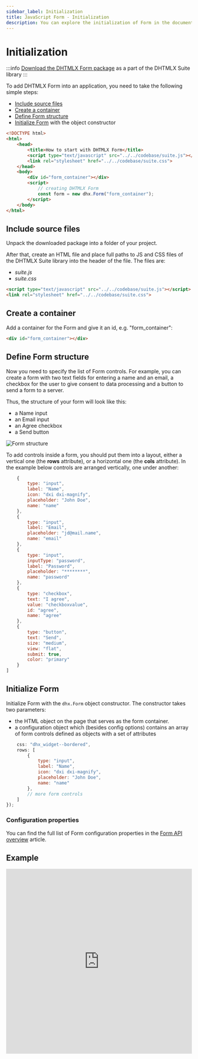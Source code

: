 ```yaml
---
sidebar_label: Initialization
title: JavaScript Form - Initialization 
description: You can explore the initialization of Form in the documentation of the DHTMLX JavaScript UI library. Browse developer guides and API reference, try out code examples and live demos, and download a free 30-day evaluation version of DHTMLX Suite.
---
```


# Initialization

:::info
[Download the DHTMLX Form package](https://dhtmlx.com/docs/products/dhtmlxSuite/download.shtml) as a part of the DHTMLX Suite library
:::

To add DHTMLX Form into an application, you need to take the following simple steps:

- [Include source files](#include-source-files)
- [Create a container](#create-a-container)
- [Define Form structure](#define-form-structure)
- [Initialize Form](#initialize-form) with the object constructor

```html
<!DOCTYPE html>
<html>
    <head>
        <title>How to start with DHTMLX Form</title>         
        <script type="text/javascript" src="../../codebase/suite.js"></script>
        <link rel="stylesheet" href="../../codebase/suite.css">
    </head>
    <body>
        <div id="form_container"></div>
        <script>
            // creating DHTMLX Form
            const form = new dhx.Form("form_container");
        </script>
    </body>
</html>
```

## Include source files

Unpack the downloaded package into a folder of your project.

After that, create an HTML file and place full paths to JS and CSS files of the DHTMLX Suite library into the header of the file. The files are:

- *suite.js*
- *suite.css*

```html
<script type="text/javascript" src="../../codebase/suite.js"></script>
<link rel="stylesheet" href="../../codebase/suite.css">
```

## Create a container

Add a container for the Form and give it an id, e.g. "form_container":

```html
<div id="form_container"></div>
```

## Define Form structure

Now you need to specify the list of Form controls. For example, you can create a form with two text fields for entering a name and an email, a checkbox for the user to give consent to data processing and a button to 
send a form to a server.

Thus, the structure of your form will look like this:

- a Name input
- an Email input
- an Agree checkbox
- a Send button

![Form structure](../assets/form/form_init.png)

To add controls inside a form, you should put them into a layout, either a vertical one (the **rows** attribute), or a horizontal one (the **cols** attribute). In the example below controls are arranged vertically, one under
another:

```javascript
    {
    	type: "input",
    	label: "Name",
    	icon: "dxi dxi-magnify",
    	placeholder: "John Doe",
    	name: "name"
    },
    {
    	type: "input",
    	label: "Email",
    	placeholder: "jd@mail.name",
    	name: "email"
    },		
    {		
    	type: "input",
    	inputType: "password",
    	label: "Password",
    	placeholder: "********",
    	name: "password"
    },
    {
    	type: "checkbox",
    	text: "I agree",
    	value: "checkboxvalue",
    	id: "agree",
    	name: "agree"
    },
    {
    	type: "button",
    	text: "Send",
    	size: "medium",
    	view: "flat",
    	submit: true,
    	color: "primary"
    }
]
```

## Initialize Form

Initialize Form with the `dhx.Form` object constructor. The constructor takes two parameters:

- the HTML object on the page that serves as the form container. 
- a configuration object which (besides config options) contains an array of form controls defined as objects with a set of attributes 

```javascript
	css: "dhx_widget--bordered",
	rows: [
		{
			type: "input",
			label: "Name",
			icon: "dxi dxi-magnify",
			placeholder: "John Doe",
			name: "name"
		},
		// more form controls
	]
});
```

### Configuration properties

You can find the full list of Form configuration properties in the [Form API overview](form/api/api_overview.md#properties) article.

## Example

<iframe src="https://snippet.dhtmlx.com/yut2mnsz?mode=js" frameborder="0" class="snippet_iframe" width="100%" height="500"></iframe>
